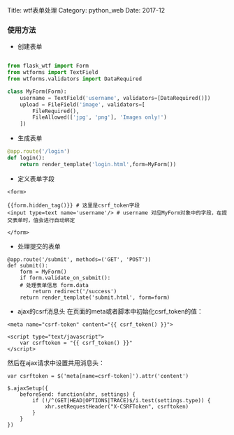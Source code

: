 Title: wtf表单处理
Category: python_web
Date: 2017-12

### 使用方法
- 创建表单

```python

from flask_wtf import Form
from wtforms import TextField
from wtforms.validators import DataRequired

class MyForm(Form):
    username = TextField('username', validators=[DataRequired()])
    upload = FileField('image', validators=[
        FileRequired(),
        FileAllowed(['jpg', 'png'], 'Images only!')
    ])

```

- 生成表单
```python
@app.route('/login')
def login():
	return render_template('login.html',form=MyForm())

```
- 定义表单字段

```
<form>

{{form.hidden_tag()}} # 这里是csrf_token字段
<input type=text name='username'/> # username 对应MyForm对象中的字段，在提交表单时，值会进行自动绑定

</form>

```

- 处理提交的表单

```
@app.route('/submit', methods=('GET', 'POST'))
def submit():
    form = MyForm()
    if form.validate_on_submit():
	# 处理表单信息 form.data
        return redirect('/success')
    return render_template('submit.html', form=form)

```

- ajax的csrf消息头
在页面的meta或者脚本中初始化csrf_token的值：
```
<meta name="csrf-token" content="{{ csrf_token() }}">

<script type="text/javascript">
    var csrftoken = "{{ csrf_token() }}"
</script>

```
然后在ajax请求中设置共用消息头：
```
var csrftoken = $('meta[name=csrf-token]').attr('content')

$.ajaxSetup({
    beforeSend: function(xhr, settings) {
        if (!/^(GET|HEAD|OPTIONS|TRACE)$/i.test(settings.type)) {
            xhr.setRequestHeader("X-CSRFToken", csrftoken)
        }
    }
})

```







